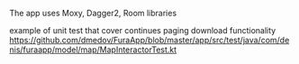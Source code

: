 
The app uses Moxy, Dagger2, Room libraries

example of unit test that cover continues paging download functionality
https://github.com/dmedov/FuraApp/blob/master/app/src/test/java/com/denis/furaapp/model/map/MapInteractorTest.kt
